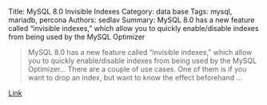 Title: MySQL 8.0 Invisible Indexes
Category: data base
Tags: mysql, mariadb, percona
Authors: sedlav
Summary: MySQL 8.0 has a new feature called “invisible indexes,” which allow you to quickly enable/disable indexes from being used by the MySQL Optimizer

> MySQL 8.0 has a new feature called “invisible indexes,” which allow you to quickly enable/disable indexes from being used by the MySQL Optimizer... There are a couple of use cases. One of them is if you want to drop an index, but want to know the effect beforehand ...

[Link](https://www.percona.com/blog/2016/10/27/thoughts-mysql-8-invisible-indexes/)
